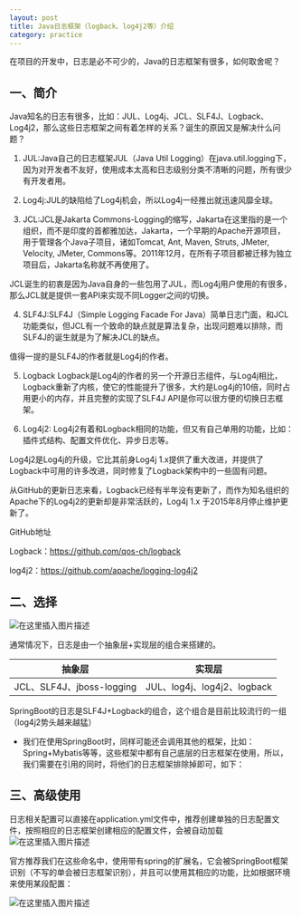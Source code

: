 ```yaml
---
layout: post
title: Java日志框架（logback、log4j2等）介绍
category: practice
---
```


在项目的开发中，日志是必不可少的，Java的日志框架有很多，如何取舍呢？

## 一、简介
Java知名的日志有很多，比如：JUL、Log4j、JCL、SLF4J、Logback、Log4j2，那么这些日志框架之间有着怎样的关系？诞生的原因又是解决什么问题？

1. JUL:Java自己的日志框架JUL（Java Util Logging）在java.util.logging下，因为对开发者不友好，使用成本太高和日志级别分类不清晰的问题，所有很少有开发者用。

2. Log4j:JUL的缺陷给了Log4j机会，所以Log4j一经推出就迅速风靡全球。

3. JCL:JCL是Jakarta Commons-Logging的缩写，Jakarta在这里指的是一个组织，而不是印度的首都雅加达，Jakarta，一个早期的Apache开源项目，
用于管理各个Java子项目，诸如Tomcat, Ant, Maven, Struts, JMeter, Velocity, JMeter, Commons等。2011年12月，在所有子项目都被迁移为独立项目后，Jakarta名称就不再使用了。

JCL诞生的初衷是因为Java自身的一些包用了JUL，而Log4j用户使用的有很多，那么JCL就是提供一套API来实现不同Logger之间的切换。

4. SLF4J:SLF4J（Simple Logging Facade For Java）简单日志门面，和JCL功能类似，但JCL有一个致命的缺点就是算法复杂，出现问题难以排除，而SLF4J的诞生就是为了解决JCL的缺点。

值得一提的是SLF4J的作者就是Log4j的作者。

5. Logback
Logback是Log4j的作者的另一个开源日志组件，与Log4j相比，Logback重新了内核，使它的性能提升了很多，大约是Log4j的10倍，同时占用更小的内存，并且完整的实现了SLF4J API是你可以很方便的切换日志框架。

6. Log4j2: Log4j2有着和Logback相同的功能，但又有自己单用的功能，比如：插件式结构、配置文件优化、异步日志等。

Log4j2是Log4j的升级，它比其前身Log4j 1.x提供了重大改进，并提供了Logback中可用的许多改进，同时修复了Logback架构中的一些固有问题。

从GitHub的更新日志来看，Logback已经有半年没有更新了，而作为知名组织的Apache下的Log4j2的更新却是非常活跃的，Log4j 1.x 于2015年8月停止维护更新了。

GitHub地址

Logback：https://github.com/qos-ch/logback

log4j2：https://github.com/apache/logging-log4j2



## 二、选择

![在这里插入图片描述](http://www.laughitover.com/assets/images/2019/javaLog/03.png)


通常情况下，日志是由一个抽象层+实现层的组合来搭建的。

 抽象层     | 实现层
:----:      | :---:  
JCL、SLF4J、jboss-logging | JUL、log4j、log4j2、logback

SpringBoot的日志是SLF4J+Logback的组合，这个组合是目前比较流行的一组（log4j2势头越来越猛）
  

- 我们在使用SpringBoot时，同样可能还会调用其他的框架，比如：Spring+Mybatis等等，这些框架中都有自己底层的日志框架在使用，所以，我们需要在引用的同时，将他们的日志框架排除掉即可，如下：

## 三、高级使用

日志相关配置可以直接在application.yml文件中，推荐创建单独的日志配置文件，按照相应的日志框架创建相应的配置文件，会被自动加载
![在这里插入图片描述](http://www.laughitover.com/assets/images/2019/javaLog/01.png)


官方推荐我们在这些命名中，使用带有spring的扩展名，它会被SpringBoot框架识别（不写的单会被日志框架识别），并且可以使用其相应的功能，比如根据环境来使用某段配置：

![在这里插入图片描述](http://www.laughitover.com/assets/images/2019/javaLog/02.png)
